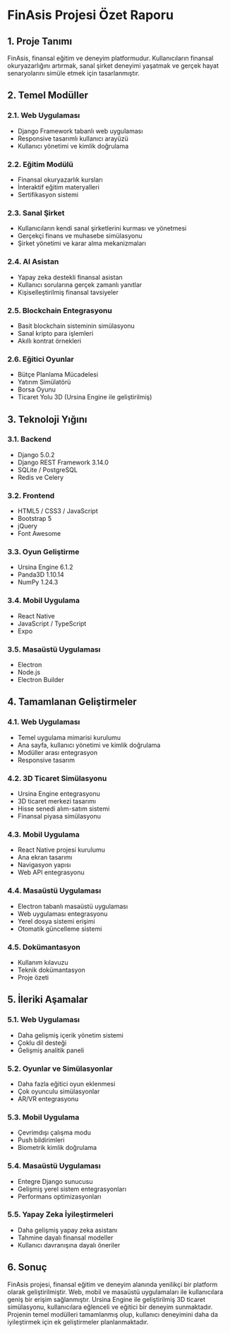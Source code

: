 # FinAsis Projesi Özet Raporu

## 1. Proje Tanımı

FinAsis, finansal eğitim ve deneyim platformudur. Kullanıcıların finansal okuryazarlığını artırmak, sanal şirket deneyimi yaşatmak ve gerçek hayat senaryolarını simüle etmek için tasarlanmıştır.

## 2. Temel Modüller

### 2.1. Web Uygulaması
- Django Framework tabanlı web uygulaması
- Responsive tasarımlı kullanıcı arayüzü
- Kullanıcı yönetimi ve kimlik doğrulama

### 2.2. Eğitim Modülü
- Finansal okuryazarlık kursları
- İnteraktif eğitim materyalleri
- Sertifikasyon sistemi

### 2.3. Sanal Şirket
- Kullanıcıların kendi sanal şirketlerini kurması ve yönetmesi
- Gerçekçi finans ve muhasebe simülasyonu
- Şirket yönetimi ve karar alma mekanizmaları

### 2.4. AI Asistan
- Yapay zeka destekli finansal asistan
- Kullanıcı sorularına gerçek zamanlı yanıtlar
- Kişiselleştirilmiş finansal tavsiyeler

### 2.5. Blockchain Entegrasyonu
- Basit blockchain sisteminin simülasyonu
- Sanal kripto para işlemleri
- Akıllı kontrat örnekleri

### 2.6. Eğitici Oyunlar
- Bütçe Planlama Mücadelesi
- Yatırım Simülatörü
- Borsa Oyunu
- Ticaret Yolu 3D (Ursina Engine ile geliştirilmiş)

## 3. Teknoloji Yığını

### 3.1. Backend
- Django 5.0.2
- Django REST Framework 3.14.0
- SQLite / PostgreSQL
- Redis ve Celery

### 3.2. Frontend
- HTML5 / CSS3 / JavaScript
- Bootstrap 5
- jQuery
- Font Awesome

### 3.3. Oyun Geliştirme
- Ursina Engine 6.1.2
- Panda3D 1.10.14
- NumPy 1.24.3

### 3.4. Mobil Uygulama
- React Native
- JavaScript / TypeScript
- Expo

### 3.5. Masaüstü Uygulaması
- Electron
- Node.js
- Electron Builder

## 4. Tamamlanan Geliştirmeler

### 4.1. Web Uygulaması
- Temel uygulama mimarisi kurulumu
- Ana sayfa, kullanıcı yönetimi ve kimlik doğrulama
- Modüller arası entegrasyon
- Responsive tasarım

### 4.2. 3D Ticaret Simülasyonu
- Ursina Engine entegrasyonu
- 3D ticaret merkezi tasarımı
- Hisse senedi alım-satım sistemi
- Finansal piyasa simülasyonu

### 4.3. Mobil Uygulama
- React Native projesi kurulumu
- Ana ekran tasarımı
- Navigasyon yapısı
- Web API entegrasyonu

### 4.4. Masaüstü Uygulaması
- Electron tabanlı masaüstü uygulaması
- Web uygulaması entegrasyonu
- Yerel dosya sistemi erişimi
- Otomatik güncelleme sistemi

### 4.5. Dokümantasyon
- Kullanım kılavuzu
- Teknik dokümantasyon
- Proje özeti

## 5. İleriki Aşamalar

### 5.1. Web Uygulaması
- Daha gelişmiş içerik yönetim sistemi
- Çoklu dil desteği
- Gelişmiş analitik paneli

### 5.2. Oyunlar ve Simülasyonlar
- Daha fazla eğitici oyun eklenmesi
- Çok oyunculu simülasyonlar
- AR/VR entegrasyonu

### 5.3. Mobil Uygulama
- Çevrimdışı çalışma modu
- Push bildirimleri
- Biometrik kimlik doğrulama

### 5.4. Masaüstü Uygulaması
- Entegre Django sunucusu
- Gelişmiş yerel sistem entegrasyonları
- Performans optimizasyonları

### 5.5. Yapay Zeka İyileştirmeleri
- Daha gelişmiş yapay zeka asistanı
- Tahmine dayalı finansal modeller
- Kullanıcı davranışına dayalı öneriler

## 6. Sonuç

FinAsis projesi, finansal eğitim ve deneyim alanında yenilikçi bir platform olarak geliştirilmiştir. Web, mobil ve masaüstü uygulamaları ile kullanıcılara geniş bir erişim sağlanmıştır. Ursina Engine ile geliştirilmiş 3D ticaret simülasyonu, kullanıcılara eğlenceli ve eğitici bir deneyim sunmaktadır. Projenin temel modülleri tamamlanmış olup, kullanıcı deneyimini daha da iyileştirmek için ek geliştirmeler planlanmaktadır. 